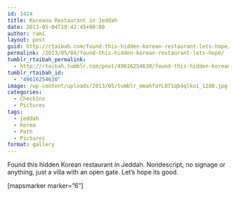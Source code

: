 ```yaml
---
id: 1424
title: Koreana Restaurant in Jeddah
date: 2013-05-04T19:42:45+00:00
author: rami
layout: post
guid: http://rtaibah.com/found-this-hidden-korean-restaurant-lets-hope/
permalink: /2013/05/04/found-this-hidden-korean-restaurant-lets-hope/
tumblr_rtaibah_permalink:
  - http://rtaibah.tumblr.com/post/49616254630/found-this-hidden-korean-restaurant-lets-hope
tumblr_rtaibah_id:
  - "49616254630"
image: /wp-content/uploads/2013/05/tumblr_mmahfaYL071qb4qlko1_1280.jpg
categories:
  - Checkins
  - Pictures
tags:
  - jeddah
  - Korea
  - Path
  - Pictures
format: gallery
---
```

Found this hidden Korean restaurant in Jeddah. Nondescript, no signage or anything, just a villa with an open gate. Let&#8217;s hope its good.

[mapsmarker marker=&#8221;6&#8243;]